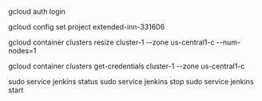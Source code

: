 gcloud auth login

gcloud config set project extended-inn-331606

gcloud container clusters resize cluster-1 --zone us-central1-c --num-nodes=1 

gcloud container clusters get-credentials cluster-1 --zone us-central1-c

sudo service jenkins status
sudo service jenkins stop
sudo service jenkins start
